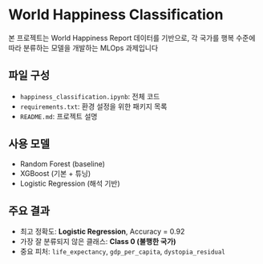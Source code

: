 # World Happiness Classification

본 프로젝트는 World Happiness Report 데이터를 기반으로, 각 국가를 행복 수준에 따라 분류하는 모델을 개발하는 MLOps 과제입니다

## 파일 구성
- `happiness_classification.ipynb`: 전체 코드
- `requirements.txt`: 환경 설정을 위한 패키지 목록
- `README.md`: 프로젝트 설명 

## 사용 모델
- Random Forest (baseline)
- XGBoost (기본 + 튜닝)
- Logistic Regression (해석 기반)

## 주요 결과
- 최고 정확도: **Logistic Regression**, Accuracy = 0.92
- 가장 잘 분류되지 않은 클래스: **Class 0 (불행한 국가)**
- 중요 피처: `life_expectancy`, `gdp_per_capita`, `dystopia_residual`

